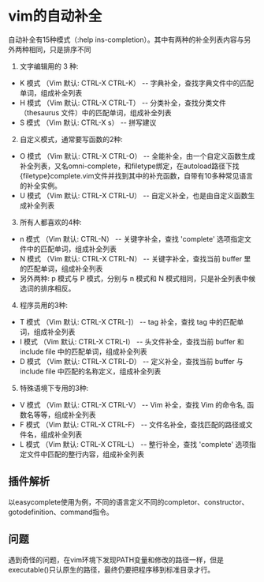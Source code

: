 # vim的自动补全

自动补全有15种模式（:help ins-completion）。其中有两种的补全列表内容与另外两种相同，只是排序不同

1. 文字编辑用的 3 种:

* K 模式    （Vim 默认: CTRL-X CTRL-K） -- 字典补全，查找字典文件中的匹配单词，组成补全列表
* H 模式    （Vim 默认: CTRL-X CTRL-T） -- 分类补全，查找分类文件（thesaurus 文件）中的匹配单词，组成补全列表
* S 模式    （Vim 默认: CTRL-X s）        -- 拼写建议

2. 自定义模式，通常要写函数的2种:

* O 模式    （Vim 默认: CTRL-X CTRL-O） -- 全能补全，由一个自定义函数生成补全列表，又名omni-complete，和filetype绑定，在autoload路径下找{filetype}complete.vim文件并找到其中的补充函数，自带有10多种常见语言的补全实例。
* U 模式    （Vim 默认: CTRL-X CTRL-U） -- 自定义补全，也是由自定义函数生成补全列表

3. 所有人都喜欢的4种:

* n 模式    （Vim 默认: CTRL-N）        -- 关键字补全，查找 'complete' 选项指定文件中的匹配单词，组成补全列表
* N 模式    （Vim 默认: CTRL-X CTRL-N） -- 关键字补全，查找当前 buffer 里的匹配单词，组成补全列表
* 另外两种: p 模式与 P 模式，分别与 n 模式和 N 模式相同，只是补全列表中候选词的排序相反。

4. 程序员用的3种:

* T 模式    （Vim 默认: CTRL-X CTRL-]） -- tag 补全，查找 tag 中的匹配单词，组成补全列表
* I 模式    （Vim 默认: CTRL-X CTRL-I） -- 头文件补全，查找当前 buffer 和 include file 中的匹配单词，组成补全列表
* D 模式    （Vim 默认: CTRL-X CTRL-D） -- 定义补全，查找当前 buffer 与 include file 中匹配的名称定义，组成补全列表

5. 特殊语境下专用的3种:

* V 模式    （Vim 默认: CTRL-X CTRL-V） -- Vim 补全，查找 Vim 的命令名, 函数名等等，组成补全列表
* F 模式    （Vim 默认: CTRL-X CTRL-F） -- 文件名补全，查找匹配的路径或文件名，组成补全列表
* L 模式    （Vim 默认: CTRL-X CTRL-L） -- 整行补全，查找 'complete' 选项指定文件中匹配的整行内容，组成补全列表

## 插件解析

以easycomplete使用为例，不同的语言定义不同的completor、constructor、gotodefinition、command指令。

## 问题

遇到奇怪的问题，在vim环境下发现PATH变量和修改的路径一样，但是executable()只认原生的路径，最终仍要把程序移到标准目录才行。